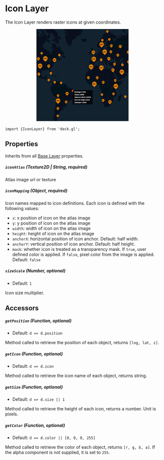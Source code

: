 # Icon Layer

The Icon Layer renders raster icons at given coordinates.

  <div align="center">
    <img height="300" src="/demo/src/static/images/demo-thumb-icon.jpg" />
  </div>

    import {IconLayer} from 'deck.gl';

## Properties

Inherits from all [Base Layer](/docs/layers/base-layer.md) properties.

##### `iconAtlas` (Texture2D | String, required)

Atlas image url or texture

##### `iconMapping` (Object, required)

Icon names mapped to icon definitions. Each icon is defined with the following values:

  - `x`: x position of icon on the atlas image
  - `y`: y position of icon on the atlas image
  - `width`: width of icon on the atlas image
  - `height`: height of icon on the atlas image
  - `anchorX`: horizontal position of icon anchor. Default: half width.
  - `anchorY`: vertical position of icon anchor. Default: half height.
  - `mask`: whether icon is treated as a transparency mask.
  If `true`, user defined color is applied.
  If `false`, pixel color from the image is applied.
  Default: `false`

##### `sizeScale` (Number, optional)

- Default: `1`

Icon size multiplier.


## Accessors

##### `getPosition` (Function, optional)

- Default: `d => d.position`

Method called to retrieve the position of each object, returns `[lng, lat, z]`.

##### `getIcon` (Function, optional)

- Default: `d => d.icon`

Method called to retrieve the icon name of each object, returns string.

##### `getSize` (Function, optional)

- Default: `d => d.size || 1`

Method called to retrieve the height of each icon, returns a number. Unit is pixels.

##### `getColor` (Function, optional)

- Default: `d => d.color || [0, 0, 0, 255]`

Method called to retrieve the color of each object, returns `[r, g, b, a]`.
If the alpha component is not supplied, it is set to `255`.
